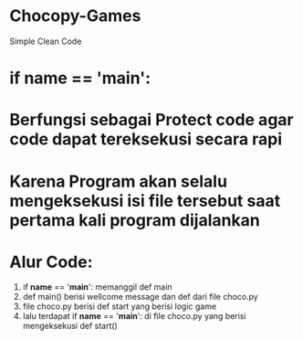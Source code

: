 # Chocopy-Games

Simple Clean Code

# if __name__ == '__main__': 
# Berfungsi sebagai Protect code agar code dapat tereksekusi secara rapi
# Karena Program akan selalu mengeksekusi isi file tersebut saat pertama kali program dijalankan

# Alur Code:
1. if __name__ == '__main__': memanggil def main
2. def main() berisi wellcome message dan def dari file choco.py
3. file choco.py berisi def start yang berisi logic game
4. lalu terdapat if __name__ == '__main__': di file choco.py yang berisi mengeksekusi def start()